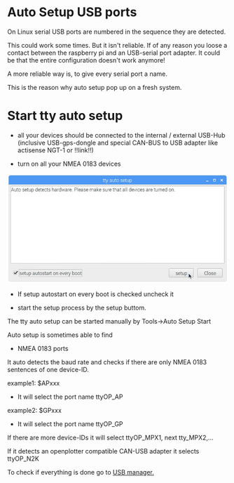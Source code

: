 # Auto Setup USB ports

On Linux serial USB ports are numbered in the sequence they are detected.

This could work some times. But it isn't reliable. If of any reason you loose a contact between the raspberry pi and an USB-serial port adapter. It could be that the entire configuration doesn't work anymore!

A more reliable way is, to give every serial port a name.

This is the reason why auto setup pop up on a fresh system.

# Start tty auto setup

* all your devices should be connected to the internal \/ external USB-Hub \(inclusive USB-gps-dongle and special CAN-BUS to USB adapter like actisense NGT-1 or !!link!!\)

* turn on all your NMEA 0183 devices


![](/en/autosetup_popup.jpg)

* If setup autostart on every boot is checked uncheck it

* start the setup process by the setup buttom.


The tty auto setup can be started manually by Tools-&gt;Auto Setup Start

Auto setup is sometimes able to find

* NMEA 0183 ports

It auto detects the baud rate and checks if there are only NMEA 0183 sentences of one device-ID.

example1: $APxxx

* It will select the port name ttyOP\_AP

example2: $GPxxx

* It will select the port name ttyOP\_GP

If there are more device-IDs it will select ttyOP\_MPX1, next tty\_MPX2,...

If it detects an openplotter compatible CAN-USB adapter it selects ttyOP\_N2K

To check if everything is done go to [USB manager.](/en/usb-manager.md)

